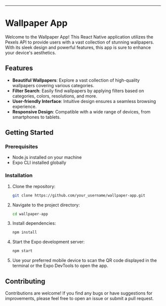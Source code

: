 
---

# Wallpaper App


Welcome to the Wallpaper App! This React Native application utilizes the Pexels API to provide users with a vast collection of stunning wallpapers. With its sleek design and powerful features, this app is sure to enhance your device's aesthetics.

## Features

- **Beautiful Wallpapers**: Explore a vast collection of high-quality wallpapers covering various categories.
- **Filter Search**: Easily find wallpapers by applying filters based on categories, colors, resolutions, and more.
- **User-friendly Interface**: Intuitive design ensures a seamless browsing experience.
- **Responsive Design**: Compatible with a wide range of devices, from smartphones to tablets.


## Getting Started

### Prerequisites

- Node.js installed on your machine
- Expo CLI installed globally

### Installation

1. Clone the repository:

   ```bash
   git clone https://github.com/your_username/wallpaper-app.git
   ```

2. Navigate to the project directory:

   ```bash
   cd wallpaper-app
   ```

3. Install dependencies:

   ```bash
   npm install
   ```

4. Start the Expo development server:

   ```bash
   npm start
   ```
5. Use your preferred mobile device to scan the QR code displayed in the terminal or the Expo DevTools to open the app.

## Contributing

Contributions are welcome! If you find any bugs or have suggestions for improvements, please feel free to open an issue or submit a pull request.

